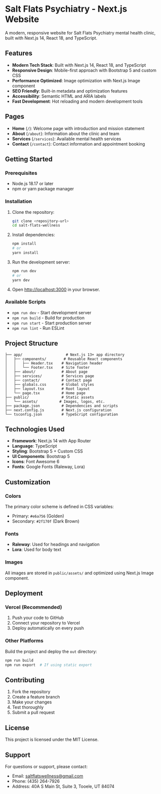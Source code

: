 # Salt Flats Psychiatry - Next.js Website

A modern, responsive website for Salt Flats Psychiatry mental health clinic, built with Next.js 14, React 18, and TypeScript.

## Features

- **Modern Tech Stack**: Built with Next.js 14, React 18, and TypeScript
- **Responsive Design**: Mobile-first approach with Bootstrap 5 and custom CSS
- **Performance Optimized**: Image optimization with Next.js Image component
- **SEO Friendly**: Built-in metadata and optimization features
- **Accessibility**: Semantic HTML and ARIA labels
- **Fast Development**: Hot reloading and modern development tools

## Pages

- **Home** (`/`): Welcome page with introduction and mission statement
- **About** (`/about`): Information about the clinic and team
- **Services** (`/services`): Available mental health services
- **Contact** (`/contact`): Contact information and appointment booking

## Getting Started

### Prerequisites

- Node.js 18.17 or later
- npm or yarn package manager

### Installation

1. Clone the repository:

   ```bash
   git clone <repository-url>
   cd salt-flats-wellness
   ```

2. Install dependencies:

   ```bash
   npm install
   # or
   yarn install
   ```

3. Run the development server:

   ```bash
   npm run dev
   # or
   yarn dev
   ```

4. Open [http://localhost:3000](http://localhost:3000) in your browser.

### Available Scripts

- `npm run dev` - Start development server
- `npm run build` - Build for production
- `npm run start` - Start production server
- `npm run lint` - Run ESLint

## Project Structure

```
├── app/                    # Next.js 13+ app directory
│   ├── components/        # Reusable React components
│   │   ├── Header.tsx    # Navigation header
│   │   └── Footer.tsx    # Site footer
│   ├── about/            # About page
│   ├── services/         # Services page
│   ├── contact/          # Contact page
│   ├── globals.css       # Global styles
│   ├── layout.tsx        # Root layout
│   └── page.tsx          # Home page
├── public/               # Static assets
│   └── assets/          # Images, logos, etc.
├── package.json          # Dependencies and scripts
├── next.config.js        # Next.js configuration
└── tsconfig.json         # TypeScript configuration
```

## Technologies Used

- **Framework**: Next.js 14 with App Router
- **Language**: TypeScript
- **Styling**: Bootstrap 5 + Custom CSS
- **UI Components**: Bootstrap 5
- **Icons**: Font Awesome 6
- **Fonts**: Google Fonts (Raleway, Lora)

## Customization

### Colors

The primary color scheme is defined in CSS variables:

- Primary: `#e6a756` (Golden)
- Secondary: `#2f170f` (Dark Brown)

### Fonts

- **Raleway**: Used for headings and navigation
- **Lora**: Used for body text

### Images

All images are stored in `public/assets/` and optimized using Next.js Image component.

## Deployment

### Vercel (Recommended)

1. Push your code to GitHub
2. Connect your repository to Vercel
3. Deploy automatically on every push

### Other Platforms

Build the project and deploy the `out` directory:

```bash
npm run build
npm run export  # If using static export
```

## Contributing

1. Fork the repository
2. Create a feature branch
3. Make your changes
4. Test thoroughly
5. Submit a pull request

## License

This project is licensed under the MIT License.

## Support

For questions or support, please contact:

- Email: saltflatswellness@gmail.com
- Phone: (435) 264-7926
- Address: 40A S Main St, Suite 3, Tooele, UT 84074
